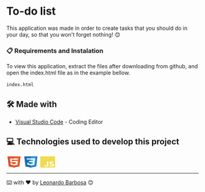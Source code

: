 # To-do list

This application was made in order to create tasks that you should do in your day, so that you won't forget nothing!  😊

### 📋 Requirements and Instalation

To view this application, extract the files after downloading from github, and open the index.html file as in the example bellow.

```
index.html
```

## 🛠️ Made with
* [Visual Studio Code](https://code.visualstudio.com) - Coding Editor




## 💻 Technologies used to develop this project
<div display="flex">
  <img align="center" alt="leo-HTML" height="30" width="40" src="https://raw.githubusercontent.com/devicons/devicon/master/icons/html5/html5-original.svg">
 <img align="center" alt="leo-CSS" height="30" width="40" src="https://raw.githubusercontent.com/devicons/devicon/master/icons/css3/css3-original.svg">
 <img align="center" alt="leo-Js" height="30" width="40" src="https://raw.githubusercontent.com/devicons/devicon/master/icons/javascript/javascript-plain.svg">
</div>

 
---
⌨️ with ❤️ by [Leonardo Barbosa](https://github.com/leonardojpereira) 😊
